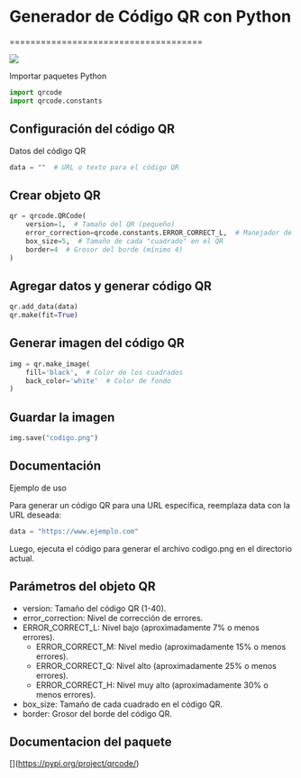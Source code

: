# Generador de Código QR con Python
=====================================

![](https://img.freepik.com/vector-gratis/concepto-escaneo-codigo-qr-caracteres-ilustrados_23-2148633631.jpg?t=st=1730499730~exp=1730503330~hmac=581b6c441a3b7cafbc89a4ac979cfaff3a768ec931b3ee33e0dfe40251d124bb&w=740)

Importar paquetes
Python
```py
import qrcode
import qrcode.constants
```

## Configuración del código QR

Datos del código QR
```py
data = ""  # URL o texto para el código QR
```

## Crear objeto QR

```py
qr = qrcode.QRCode(
    version=1,  # Tamaño del QR (pequeño)
    error_correction=qrcode.constants.ERROR_CORRECT_L,  # Manejador de errores
    box_size=5,  # Tamaño de cada "cuadrado" en el QR
    border=4  # Grosor del borde (mínimo 4)
)
```

## Agregar datos y generar código QR

```py
qr.add_data(data)
qr.make(fit=True)
```

## Generar imagen del código QR

```py
img = qr.make_image(
    fill='black',  # Color de los cuadrados
    back_color='white'  # Color de fondo
)
```

## Guardar la imagen

```py
img.save("codigo.png")
```

## Documentación
Ejemplo de uso

Para generar un código QR para una URL específica, reemplaza data con la URL deseada:

```py
data = "https://www.ejemplo.com"
```

Luego, ejecuta el código para generar el archivo codigo.png en el directorio actual.

## Parámetros del objeto QR

- version: Tamaño del código QR (1-40).
- error_correction: Nivel de corrección de errores.
- ERROR_CORRECT_L: Nivel bajo (aproximadamente 7% o menos errores).
    - ERROR_CORRECT_M: Nivel medio (aproximadamente 15% o menos errores).
    - ERROR_CORRECT_Q: Nivel alto (aproximadamente 25% o menos errores).
    - ERROR_CORRECT_H: Nivel muy alto (aproximadamente 30% o menos errores).
- box_size: Tamaño de cada cuadrado en el código QR.
- border: Grosor del borde del código QR.

## Documentacion del paquete

\[](https://pypi.org/project/qrcode/)

